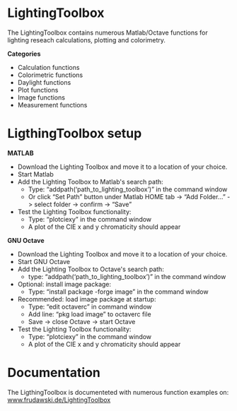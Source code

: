# LightingToolbox
The LightingToolbox contains numerous Matlab/Octave functions for lighting reseach calculations, plotting and colorimetry.

**Categories**
- Calculation functions
- Colorimetric functions
- Daylight functions
- Plot functions
- Image functions
- Measurement functions

# LigthingToolbox setup
**MATLAB**
* Download the Lighting Toolbox and move it to a location of your choice.
* Start Matlab
* Add the Lighting Toolbox to Matlab's search path:
  - Type: “addpath(‘path_to_lighting_toolbox’)” in the command window
  - Or click “Set Path” button under Matlab HOME tab -> “Add Folder…” -> select folder -> confirm -> “Save”
* Test the Lighting Toolbox functionality:
  - Type: “plotciexy” in the command window
  - A plot of the CIE x and y chromaticity should appear

**GNU Octave**
* Download the Lighting Toolbox and move it to a location of your choice.
* Start GNU Octave
* Add the Lighting Toolbox to Octave's search path:
  - type: “addpath(‘path_to_lighting_toolbox’)” in the command window
* Optional: install image package:
  - Type: “install package -forge image” in the command window
* Recommended: load image package at startup:
  - Type: “edit octaverc” in command window
  - Add line: “pkg load image” to octaverc file
  - Save -> close Octave -> start Octave
* Test the Lighting Toolbox functionality:
  - Type: “plotciexy” in the command window
  - A plot of the CIE x and y chromaticity should appear

# Documentation
The LigthingToolbox is documenteted with numerous function examples on: www.frudawski.de/LightingToolbox
